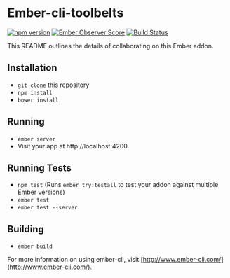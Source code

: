 # Ember-cli-toolbelts

[![npm version](https://badge.fury.io/js/ember-cli-toolbelts.svg)](http://badge.fury.io/js/ember-cli-toolbelts)
[![Ember Observer Score](http://emberobserver.com/badges/ember-cli-toolbelts.svg)](http://emberobserver.com/addons/ember-cli-toolbelts)
[![Build Status](https://travis-ci.org/runspired/ember-cli-toolbelts.svg)](https://travis-ci.org/runspired/ember-cli-toolbelts)

This README outlines the details of collaborating on this Ember addon.

## Installation

* `git clone` this repository
* `npm install`
* `bower install`

## Running

* `ember server`
* Visit your app at http://localhost:4200.

## Running Tests

* `npm test` (Runs `ember try:testall` to test your addon against multiple Ember versions)
* `ember test`
* `ember test --server`

## Building

* `ember build`

For more information on using ember-cli, visit [http://www.ember-cli.com/](http://www.ember-cli.com/).
